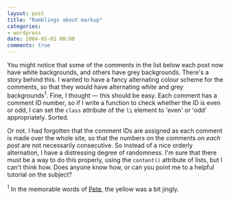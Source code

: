 ```yaml
---
layout: post
title: "Ramblings about markup"
categories:
- wordpress
date: 2004-05-01 00:00
comments: true
---
```


<p>You might notice that some of the comments in the list below each post now have white backgrounds, and others have grey backgrounds. There's a story behind this. I wanted to have a fancy alternating colour scheme for the comments, so that they would have alternating white and grey backgrounds<sup>1</sup>. Fine, I thought &mdash; this should be easy. Each comment has a comment ID number, so if I write a function to check whether the ID is even or odd, I can set the <code>class</code> attribute of the <code>li</code> element to 'even' or 'odd' appropriately. Sorted.</p><p>Or not. I had forgotten that the comment IDs are assigned as each comment is made over the whole site, so that the numbers on the comments <em>on each post</em> are not necessarily consecutive. So instead of a nice orderly alternation, I have a distressing degree of randomness. I'm sure that there must be a way to do this properly, using the <code>content()</code> attribute of lists, but I can't think how. Does anyone know how, or can you point me to a helpful tutorial on the subject?</p><p><sup>1</sup> In the memorable words of <a href="http://www.rousette.org.uk/blog/archives/2004/04/11/tinkering-finished/#comment-1898" title="Jingly">Pete</a>, the yellow was a bit jingly.</p>


